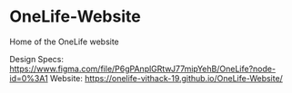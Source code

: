 # OneLife-Website
Home of the OneLife website

Design Specs: https://www.figma.com/file/P6gPAnplGRtwJ77mipYehB/OneLife?node-id=0%3A1
Website: https://onelife-vithack-19.github.io/OneLife-Website/
